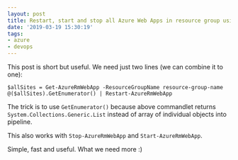 ```yaml
---
layout: post
title: Restart, start and stop all Azure Web Apps in resource group using PowerShell
date: '2019-03-19 15:30:19'
tags:
- azure
- devops
---
```


This post is short but useful. We need just two lines (we can combine it to one):
```
$allSites = Get-AzureRmWebApp -ResourceGroupName resource-group-name
@($allSites).GetEnumerator() | Restart-AzureRmWebApp
```
The trick is to use `GetEnumerator()` because above commandlet returns `System.Collections.Generic.List` instead of array of individual objects into pipeline.

This also works with `Stop-AzureRmWebApp` and `Start-AzureRmWebApp`.

Simple, fast and useful. What we need more :)

